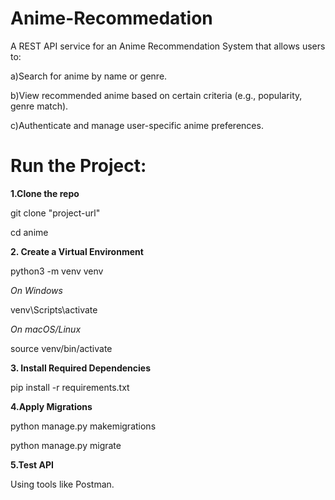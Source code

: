 # Anime-Recommedation

A REST API service for an Anime Recommendation System that allows users to:

a)Search for anime by name or genre.
 
b)View recommended anime based on certain criteria (e.g., popularity, genre match).

c)Authenticate and manage user-specific anime preferences.


# Run the Project:
**1.Clone the repo**

git clone "project-url"

cd anime

**2. Create a Virtual Environment**

python3 -m venv venv

*On Windows*

venv\Scripts\activate

*On macOS/Linux*


source venv/bin/activate


**3. Install Required Dependencies**

pip install -r requirements.txt


**4.Apply Migrations**

python manage.py makemigrations

python manage.py migrate 

**5.Test  API** 

Using tools like Postman.
